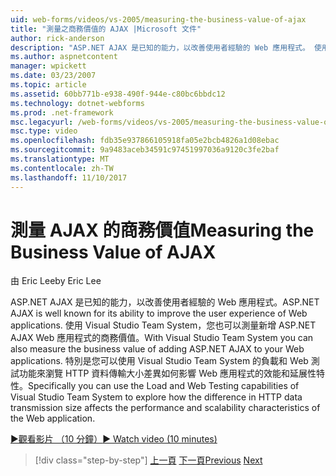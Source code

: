 ```yaml
---
uid: web-forms/videos/vs-2005/measuring-the-business-value-of-ajax
title: "測量之商務價值的 AJAX |Microsoft 文件"
author: rick-anderson
description: "ASP.NET AJAX 是已知的能力，以改善使用者經驗的 Web 應用程式。 使用 Visual Studio Team System，您也可以測量 busine..."
ms.author: aspnetcontent
manager: wpickett
ms.date: 03/23/2007
ms.topic: article
ms.assetid: 60bb771b-e938-490f-944e-c80bc6bbdc12
ms.technology: dotnet-webforms
ms.prod: .net-framework
msc.legacyurl: /web-forms/videos/vs-2005/measuring-the-business-value-of-ajax
msc.type: video
ms.openlocfilehash: fdb35e937866105918fa05e2bcb4826a1d08ebac
ms.sourcegitcommit: 9a9483aceb34591c97451997036a9120c3fe2baf
ms.translationtype: MT
ms.contentlocale: zh-TW
ms.lasthandoff: 11/10/2017
---
```

<a name="measuring-the-business-value-of-ajax"></a><span data-ttu-id="56e5c-104">測量 AJAX 的商務價值</span><span class="sxs-lookup"><span data-stu-id="56e5c-104">Measuring the Business Value of AJAX</span></span>
====================
<span data-ttu-id="56e5c-105">由 Eric Lee</span><span class="sxs-lookup"><span data-stu-id="56e5c-105">by Eric Lee</span></span>

<span data-ttu-id="56e5c-106">ASP.NET AJAX 是已知的能力，以改善使用者經驗的 Web 應用程式。</span><span class="sxs-lookup"><span data-stu-id="56e5c-106">ASP.NET AJAX is well known for its ability to improve the user experience of Web applications.</span></span> <span data-ttu-id="56e5c-107">使用 Visual Studio Team System，您也可以測量新增 ASP.NET AJAX Web 應用程式的商務價值。</span><span class="sxs-lookup"><span data-stu-id="56e5c-107">With Visual Studio Team System you can also measure the business value of adding ASP.NET AJAX to your Web applications.</span></span> <span data-ttu-id="56e5c-108">特別是您可以使用 Visual Studio Team System 的負載和 Web 測試功能來瀏覽 HTTP 資料傳輸大小差異如何影響 Web 應用程式的效能和延展性特性。</span><span class="sxs-lookup"><span data-stu-id="56e5c-108">Specifically you can use the Load and Web Testing capabilities of Visual Studio Team System to explore how the difference in HTTP data transmission size affects the performance and scalability characteristics of the Web application.</span></span>

[<span data-ttu-id="56e5c-109">&#9654;觀看影片 （10 分鐘）</span><span class="sxs-lookup"><span data-stu-id="56e5c-109">&#9654; Watch video (10 minutes)</span></span>](https://channel9.msdn.com/Blogs/ASP-NET-Site-Videos/measuring-the-business-value-of-ajax)

>[!div class="step-by-step"]
<span data-ttu-id="56e5c-110">[上一頁](introduction-to-managing-and-running-tests-with-team-system.md)
[下一頁](code-coverage-of-automated-tests.md)</span><span class="sxs-lookup"><span data-stu-id="56e5c-110">[Previous](introduction-to-managing-and-running-tests-with-team-system.md)
[Next](code-coverage-of-automated-tests.md)</span></span>
